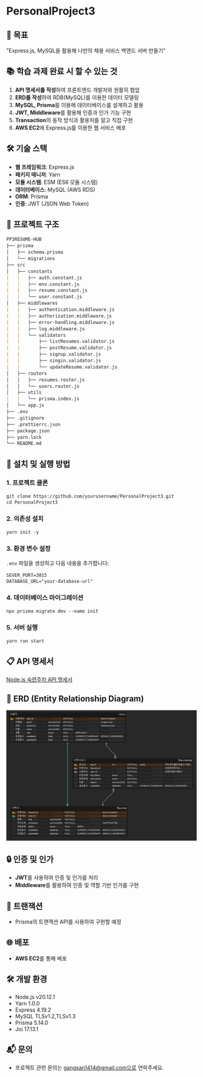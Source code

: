 # PersonalProject3

## 🏁 목표

"Express.js, MySQL을 활용해 나만의 채용 서비스 백엔드 서버 만들기"

## 📚 학습 과제 완료 시 할 수 있는 것

1. **API 명세서를 작성**하여 프론트엔드 개발자와 원활히 협업
2. **ERD를 작성**하여 RDB(MySQL)를 이용한 데이터 모델링
3. **MySQL, Prisma**를 이용해 데이터베이스를 설계하고 활용
4. **JWT, Middleware**를 활용해 인증과 인가 기능 구현
5. **Transaction**의 동작 방식과 활용처를 알고 직접 구현
6. **AWS EC2**에 Express.js를 이용한 웹 서비스 배포

## 🛠 기술 스택

- **웹 프레임워크**: Express.js
- **패키지 매니저**: Yarn
- **모듈 시스템**: ESM (ES6 모듈 시스템)
- **데이터베이스**: MySQL (AWS RDS)
- **ORM**: Prisma
- **인증**: JWT (JSON Web Token)

## 📂 프로젝트 구조

```markdown
PP3RESUME-HUB
├── prisma
│   ├── schema.prisma
│   └── migrations
├── src
│   ├── constants
|   |   ├── auth.constant.js
|   |   ├── env.constant.js
|   |   ├── resume.constant.js
|   |   └── user.constant.js
│   ├── middlewares
|   |   ├── authentication.middleware.js
|   |   ├── authorization.middleware.js
|   |   ├── error-handling.middleware.js
|   |   ├── log.middleware.js
|   |   └── validators
|   |       ├── listResumes.validator.js
|   |       ├── postResume.validator.js
|   |       ├── signup.validator.js
|   |       ├── singin.validator.js
|   |       └── updateResume.validator.js
│   ├── routers
│   │   ├── resumes.router.js
│   │   └── users.router.js
│   ├── utils
|   |   └── prisma.index.js
│   └── app.js
├── .env
├── .gitignore
├── .prettierrc.json
├── package.json
├── yarn.lock
└── README.md
```

## 🚀 설치 및 실행 방법

### 1. 프로젝트 클론

```
git clone https://github.com/yourusername/PersonalProject3.git
cd PersonalProject3
```

### 2. 의존성 설치

```
yarn init -y
```

### 3. 환경 변수 설정

`.env` 파일을 생성하고 다음 내용을 추가합니다:

```env
SEVER_PORT=3015
DATABASE_URL="your-database-url"
```

### 4. 데이터베이스 마이그레이션

```
npx prisma migrate dev --name init
```

### 5. 서버 실행

```
yarn run start 
```

## 📋 API 명세서

[Node.js 숙련주차 API 명세서](https://torch-consonant-c1e.notion.site/Node-js-API-cbc293b58e844844a9e36d1c6ef7a3ee?pvs=4)

## 📑 ERD (Entity Relationship Diagram)

![ERD](./assets/pp3.ERD.JPG)

## 🔒 인증 및 인가

- **JWT**를 사용하여 인증 및 인가를 처리
- **Middleware**를 활용하여 인증 및 역할 기반 인가를 구현

## 🧩 트랜잭션

- Prisma의 트랜잭션 API를 사용하여 구현할 예정

## 🌐 배포

- **AWS EC2**를 통해 베포

## 🛠 개발 환경

- Node.js v20.12.1
- Yarn 1.0.0
- Express 4.19.2
- MySQL TLSv1.2,TLSv1.3
- Prisma 5.14.0
- Joi 17.13.1

## 📬 문의

- 프로젝트 관련 문의는 gangsan1414@gmail.com으로 연락주세요.
